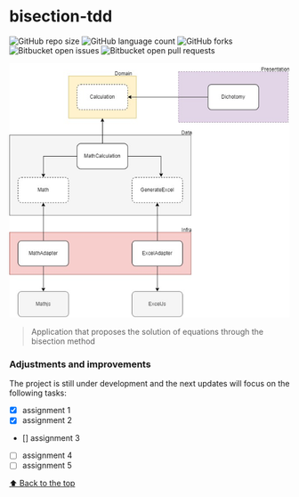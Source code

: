 # bisection-tdd

![GitHub repo size](https://img.shields.io/github/repo-size/iuricode/README-template?style=for-the-badge)
![GitHub language count](https://img.shields.io/github/languages/count/iuricode/README-template?style=for-the-badge)
![GitHub forks](https://img.shields.io/github/forks/iuricode/README-template?style=for-the-badge)
![Bitbucket open issues](https://img.shields.io/bitbucket/issues/iuricode/README-template?style=for-the-badge)
![Bitbucket open pull requests](https://img.shields.io/bitbucket/pr-raw/iuricode/README-template?style=for-the-badge)

![alt text](https://github.com/root1945/bisection-tdd/blob/master/dichotomy-diagram.jpg)

> Application that proposes the solution of equations through the bisection method

### Adjustments and improvements

The project is still under development and the next updates will focus on the following tasks:

- [x] assignment 1
- [x] assignment 2
- [] assignment 3
- [ ] assignment 4
- [ ] assignment 5

[⬆ Back to the top](#bisection-tdd)<br>
